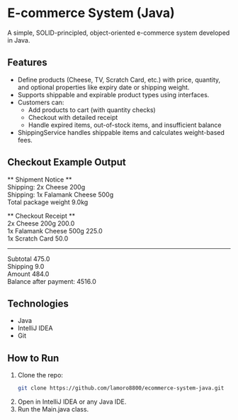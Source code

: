 # E-commerce System (Java)

A simple, SOLID-principled, object-oriented e-commerce system developed in Java.

## Features

- Define products (Cheese, TV, Scratch Card, etc.) with price, quantity, and optional properties like expiry date or shipping weight.
- Supports shippable and expirable product types using interfaces.
- Customers can:
  - Add products to cart (with quantity checks)
  - Checkout with detailed receipt
  - Handle expired items, out-of-stock items, and insufficient balance
- ShippingService handles shippable items and calculates weight-based fees.

## Checkout Example Output

** Shipment Notice **  
Shipping: 2x Cheese 200g  
Shipping: 1x Falamank Cheese 500g  
Total package weight 9.0kg  

** Checkout Receipt **  
2x Cheese 200g 200.0  
1x Falamank Cheese 500g 225.0  
1x Scratch Card 50.0  

--------------------------  
Subtotal 475.0  
Shipping 9.0  
Amount 484.0  
Balance after payment: 4516.0  



## Technologies

- Java
- IntelliJ IDEA
- Git

## How to Run

1. Clone the repo:
   ```bash
   git clone https://github.com/lamoro8800/ecommerce-system-java.git
   ```
2. Open in IntelliJ IDEA or any Java IDE.
3. Run the Main.java class.
